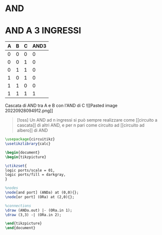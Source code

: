 # AND




# AND A 3 INGRESSI

A | B | C | AND3
--- | --- | --- | ---
0 | 0 | 0 | 0
0 | 0 | 1 | 0
0 | 1 | 1 | 0
1 | 0 | 1 | 0
1 | 1 | 0 | 0
1 | 1 | 1 | 1

Cascata di AND tra A e B con l'AND di C
![[Pasted image 20220928094912.png]]


>[!oss]
>Un AND ad n ingressi si può sempre realizzare come [[circuito a cascata]] di altri AND, e per n pari come circuito ad [[circuito ad albero]] di AND

```tikz
\usepackage{circuitikz}
\usetikzlibrary{calc}

\begin{document}
\begin{tikzpicture}

\ctikzset{
logic ports/scale = 01,
logic ports/fill = darkgray,
}

%nodes
\node[and port] (ANDa) at (0,0){};
\node[or port] (ORa) at (2,0){};

%connections
\draw (ANDa.out) |- (ORa.in 1);
\draw (3,3) -| (ORa.in 2);

\end{tikzpicture}
\end{document}
```